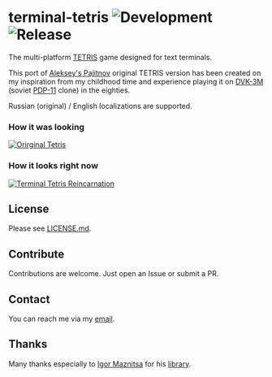 # terminal-tetris  ![Development](https://github.com/semack/terminal-tetris/workflows/Development/badge.svg?branch=development&event=push) ![Release](https://github.com/semack/terminal-tetris/workflows/Release/badge.svg?branch=master&event=push)
The multi-platform [TETRIS](https://en.wikipedia.org/wiki/Tetris) game designed for text terminals.

This port of [Aleksey's Pajitnov](https://en.wikipedia.org/wiki/Alexey_Pajitnov) original TETRIS version has been created on my inspiration from my childhood time and experience playing it on  [DVK-3M](http://www.leningrad.su/museum/show_calc.php?n=241&lang=0&test=0) (soviet [PDP-11](https://en.wikipedia.org/wiki/PDP-11) clone) in the eighties.

Russian (original) / English localizations are supported.

### How it was looking
[![Orirginal Tetris](https://img.youtube.com/vi/O0gAgQQHFcQ/0.jpg)](https://www.youtube.com/watch?v=O0gAgQQHFcQ)

### How it looks right now
[![Terminal Tetris Reincarnation](https://img.youtube.com/vi/zQAazhcQDxw/0.jpg)](https://www.youtube.com/watch?v=zQAazhcQDxw)
<!--## Demo
Play the demo of the game by typing this command in the terminal:
```
ssh tetris.semack.rocks
```-->

## License
Please see [LICENSE.md](LICENSE.md).

## Contribute
Contributions are welcome. Just open an Issue or submit a PR. 

## Contact
You can reach me via my [email](mailto://semack@gmail.com).

## Thanks
Many thanks especially to [Igor Maznitsa](https://github.com/raydac) for his [library](https://github.com/raydac/zxtap-to-wav).

